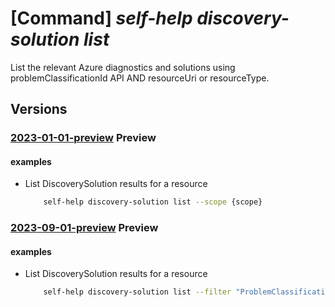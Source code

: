 # [Command] _self-help discovery-solution list_

List the relevant Azure diagnostics and solutions using problemClassificationId API AND resourceUri or resourceType.

## Versions

### [2023-01-01-preview](/Resources/mgmt-plane/L3tzY29wZX0vcHJvdmlkZXJzL21pY3Jvc29mdC5oZWxwL2Rpc2NvdmVyeXNvbHV0aW9ucw==/2023-01-01-preview.xml) **Preview**

<!-- mgmt-plane /{scope}/providers/microsoft.help/discoverysolutions 2023-01-01-preview -->

#### examples

- List DiscoverySolution results for a resource
    ```bash
        self-help discovery-solution list --scope {scope}
    ```

### [2023-09-01-preview](/Resources/mgmt-plane/L3tzY29wZX0vcHJvdmlkZXJzL21pY3Jvc29mdC5oZWxwL2Rpc2NvdmVyeXNvbHV0aW9ucw==/2023-09-01-preview.xml) **Preview**

<!-- mgmt-plane /{scope}/providers/microsoft.help/discoverysolutions 2023-09-01-preview -->

#### examples

- List DiscoverySolution results for a resource
    ```bash
        self-help discovery-solution list --filter "ProblemClassificationId eq '00000000-0000-0000-0000-000000000000'" --scope 'subscriptions/0d0fcd2e-c4fd-4349-8497-200edb3923c6/resourceGroups/myresourceGroup/providers/Microsoft.KeyVault/vaults/test-keyvault-non-read'
    ```

